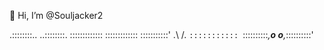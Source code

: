 👋 Hi, I’m @Souljacker2

  .::::::::..          ..::::::::.
 :::::::::::::        :::::::::::::
:::::::::::' .\      /. `:::::::::::
`::::::::::_,__o    o__,_::::::::::'

<!---
Souljacker2/Souljacker2 is a ✨ special ✨ repository because its `README.md` (this file) appears on your GitHub profile.
You can click the Preview link to take a look at your changes.
--->
